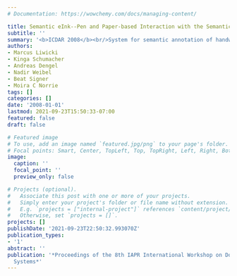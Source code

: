 ```yaml
---
# Documentation: https://wowchemy.com/docs/managing-content/

title: Semantic eInk--Pen and Paper-based Interaction with the Semantic Desktop
subtitle: ''
summary: '<b>ICDAR 2008</b><br/>System for semantic annotation of handwritten notes overlaying digital context, enabling seamless integration of pen-based input with document analysis to support advanced search and retrieval of handwritten content.'
authors:
- Marcus Liwicki
- Kinga Schumacher
- Andreas Dengel
- Nadir Weibel
- Beat Signer
- Moira C Norrie
tags: []
categories: []
date: '2008-01-01'
lastmod: 2021-09-23T15:50:33-07:00
featured: false
draft: false

# Featured image
# To use, add an image named `featured.jpg/png` to your page's folder.
# Focal points: Smart, Center, TopLeft, Top, TopRight, Left, Right, BottomLeft, Bottom, BottomRight.
image:
  caption: ''
  focal_point: ''
  preview_only: false

# Projects (optional).
#   Associate this post with one or more of your projects.
#   Simply enter your project's folder or file name without extension.
#   E.g. `projects = ["internal-project"]` references `content/project/deep-learning/index.md`.
#   Otherwise, set `projects = []`.
projects: []
publishDate: '2021-09-23T22:50:32.993070Z'
publication_types:
- '1'
abstract: ''
publication: '*Proceedings of the 8th IAPR International Workshop on Document Analysis
  Systems*'
---
```

